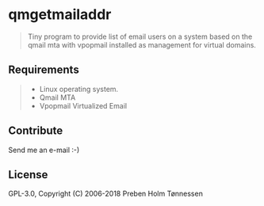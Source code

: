 # qmgetmailaddr
> Tiny program to provide list of email users on a system based on the qmail mta with vpopmail installed as management for virtual domains.

## Requirements

> * Linux operating system.
> * Qmail MTA
> * Vpopmail Virtualized Email

## Contribute

Send me an e-mail :-)

## License

GPL-3.0, Copyright (C) 2006-2018 Preben Holm Tønnessen